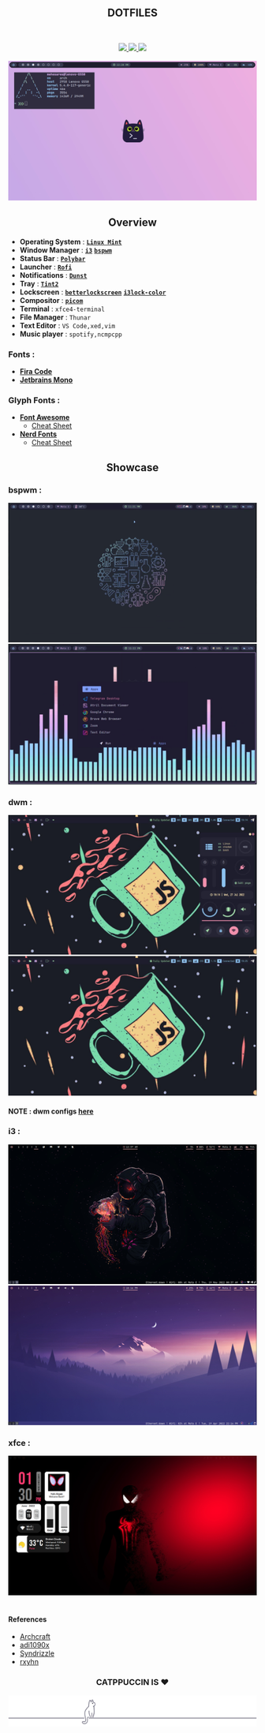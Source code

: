 <div align="center">

## DOTFILES

</div>

<br>

<!-- BADGES -->
<div align="center">
   <p></p>
   <a href="https://github.com/Mortal22Soul/dotfiles/stargazers">
      <img src="https://img.shields.io/github/stars/Mortal22Soul/dotfiles?color=C9CBFF&labelColor=1C2325&style=for-the-badge">
   </a>
   <a href="https://github.com/Mortal22Soul/dotfiles/issues">
      <img src="https://img.shields.io/github/issues/Mortal22Soul/dotfiles?color=ffb29b&labelColor=1C2325&style=for-the-badge">
   </a>
   <a href="../LICENSE.md">
      <img src="https://img.shields.io/github/license/Mortal22Soul/dotfiles?color=FCA2AA&labelColor=1C2325&style=for-the-badge">
   </a>
</div>

<br>

<div align="center">

<img src="sample/bspwm-catppuccin.png" alt="">

## Overview

</div>

- **Operating System** : [**`Linux Mint`**](https://linuxmint.com/)
- **Window Manager** : [**`i3`**](https://i3wm.org/) [**`bspwm`**](https://github.com/baskerville/bspwm)
- **Status Bar** : [**`Polybar`**](https://github.com/polybar/polybar)
- **Launcher** : [**`Rofi`**](https://github.com/davatorium/rofi)
- **Notifications** : [**`Dunst`**](https://github.com/dunst-project/dunst)
- **Tray** : [**`Tint2`**](https://gitlab.com/o9000/tint2)
- **Lockscreen** : [**`betterlockscreen`**](https://github.com/betterlockscreen/betterlockscreen) [**`i3lock-color`**](https://github.com/Raymo111/i3lock-color)
- **Compositor** : [**`picom`**](https://github.com/pijulius/picom)
- **Terminal** : `xfce4-terminal`
- **File Manager** : `Thunar`
- **Text Editor** : `VS Code,xed,vim`
- **Music player** : `spotify,ncmpcpp`

### Fonts :

- [**Fira Code**](https://github.com/tonsky/FiraCode)
- [**Jetbrains Mono**](https://github.com/JetBrains/JetBrainsMono)

### Glyph Fonts :

- [**Font Awesome**](https://fontawesome.com/download)
  - [Cheat Sheet](https://fontawesome.com/v5/cheatsheet/free/)
- [**Nerd Fonts**](https://www.nerdfonts.com/)
  - [Cheat Sheet](https://www.nerdfonts.com/cheat-sheet)

<div align="center">

## Showcase

</div>

### bspwm :

<img src="sample/bspwm1.png" alt="">
<img src="sample/bspwm2.png" alt="">

### dwm :

<img src="https://raw.githubusercontent.com/Mortal22Soul/suckless-tools/main/assets/chadwm_eww.jpg" alt="">
<img src="https://raw.githubusercontent.com/Mortal22Soul/suckless-tools/main/assets/chadwm_vanilla.jpg" alt="">

#### NOTE : dwm configs [here](https://github.com/Mortal22Soul/suckless-tools)

### i3 :

  <img src="sample/desktop2.png" alt="">
  <img src="sample/desktop1.png" alt="">
  
### xfce :

<img src="sample/spidey-xfce4.png" alt="">
<img src="sample/Dracula_xfce2.png" alt="">

#### References

- [Archcraft](https://github.com/archcraft-os)
- [adi1090x](https://github.com/adi1090x)
- [Syndrizzle](https://github.com/Syndrizzle)
- [rxyhn](https://github.com/rxyhn)

<div align='center'>

### CATPPUCCIN IS :heart:

</div>

<p align="center">
   <img src="https://raw.githubusercontent.com/Mortal22Soul/Mortal22Soul/main/assets/gray0_ctp_on_line.png">
</p>
